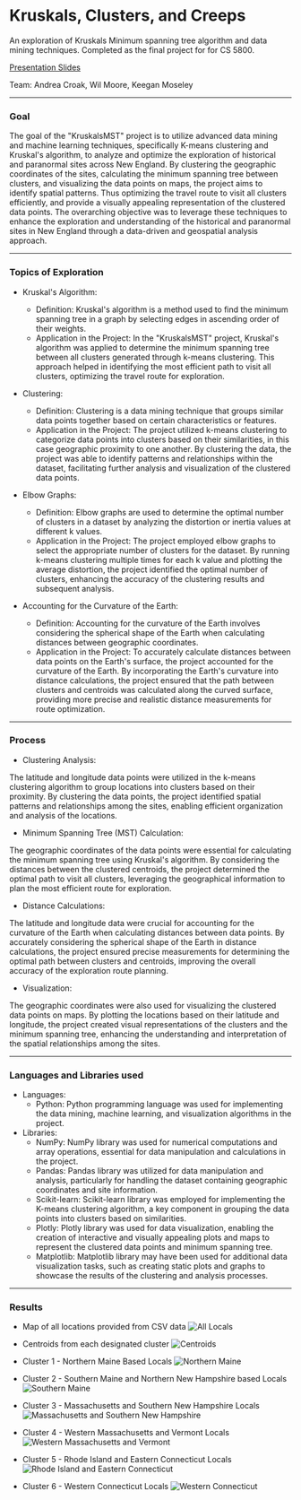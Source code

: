 # Kruskals, Clusters, and Creeps
An exploration of Kruskals Minimum spanning tree algorithm and data mining techniques. Completed as the final project for for CS 5800.

[Presentation Slides](https://docs.google.com/presentation/d/11EplUqDGT-1qiBw_tUAmfMQNFtDv574Lv6r2bq4sTQQ/edit?usp=sharing)

Team: Andrea Croak, Wil Moore, Keegan Moseley

<hr />   
<h3>Goal</h3>
The goal of the "KruskalsMST" project is to utilize advanced data mining and machine learning techniques, specifically K-means clustering and Kruskal's algorithm, to analyze and optimize the exploration of historical and paranormal sites across New England. By clustering the geographic coordinates of the sites, calculating the minimum spanning tree between clusters, and visualizing the data points on maps, the project aims to identify spatial patterns. Thus optimizing the travel route to visit all clusters efficiently, and provide a visually appealing representation of the clustered data points. The overarching objective was to leverage these techniques to enhance the exploration and understanding of the historical and paranormal sites in New England through a data-driven and geospatial analysis approach.

<hr />   
<h3>Topics of Exploration</h3>

* Kruskal's Algorithm:

  * Definition: Kruskal's algorithm is a method used to find the minimum spanning tree in a graph by selecting edges in ascending order of their weights.
  * Application in the Project: In the "KruskalsMST" project, Kruskal's algorithm was applied to determine the minimum spanning tree between all clusters generated through k-means clustering. This approach helped in identifying the most efficient path to visit all clusters, optimizing the travel route for exploration.

* Clustering:

  * Definition: Clustering is a data mining technique that groups similar data points together based on certain characteristics or features.
  * Application in the Project: The project utilized k-means clustering to categorize data points into clusters based on their similarities, in this case geographic proximity to one another. By clustering the data, the project was able to identify patterns and relationships within the dataset, facilitating further analysis and visualization of the clustered data points.

* Elbow Graphs:

  * Definition: Elbow graphs are used to determine the optimal number of clusters in a dataset by analyzing the distortion or inertia values at different k values.
  * Application in the Project: The project employed elbow graphs to select the appropriate number of clusters for the dataset. By running k-means clustering multiple times for each k value and plotting the average distortion, the project identified the optimal number of clusters, enhancing the accuracy of the clustering results and subsequent analysis.

* Accounting for the Curvature of the Earth:

  * Definition: Accounting for the curvature of the Earth involves considering the spherical shape of the Earth when calculating distances between geographic coordinates.
  * Application in the Project: To accurately calculate distances between data points on the Earth's surface, the project accounted for the curvature of the Earth. By incorporating the Earth's curvature into distance calculations, the project ensured that the path between clusters and centroids was calculated along the curved surface, providing more precise and realistic distance measurements for route optimization.

<hr />   
<h3>Process</h3>

* Clustering Analysis:

The latitude and longitude data points were utilized in the k-means clustering algorithm to group locations into clusters based on their proximity. By clustering the data points, the project identified spatial patterns and relationships among the sites, enabling efficient organization and analysis of the locations.

* Minimum Spanning Tree (MST) Calculation:

The geographic coordinates of the data points were essential for calculating the minimum spanning tree using Kruskal's algorithm. By considering the distances between the clustered centroids, the project determined the optimal path to visit all clusters, leveraging the geographical information to plan the most efficient route for exploration.

* Distance Calculations:

The latitude and longitude data were crucial for accounting for the curvature of the Earth when calculating distances between data points. By accurately considering the spherical shape of the Earth in distance calculations, the project ensured precise measurements for determining the optimal path between clusters and centroids, improving the overall accuracy of the exploration route planning.

  
* Visualization:

The geographic coordinates were also used for visualizing the clustered data points on maps. By plotting the locations based on their latitude and longitude, the project created visual representations of the clusters and the minimum spanning tree, enhancing the understanding and interpretation of the spatial relationships among the sites.

<hr />   
<h3>Languages and Libraries used</h3>

* Languages:
  * Python: Python programming language was used for implementing the data mining, machine learning, and visualization algorithms in the project.
* Libraries:
  * NumPy: NumPy library was used for numerical computations and array operations, essential for data manipulation and calculations in the project.
  * Pandas: Pandas library was utilized for data manipulation and analysis, particularly for handling the dataset containing geographic coordinates and site information.
  * Scikit-learn: Scikit-learn library was employed for implementing the K-means clustering algorithm, a key component in grouping the data points into clusters based on similarities.
  * Plotly: Plotly library was used for data visualization, enabling the creation of interactive and visually appealing plots and maps to represent the clustered data points and minimum spanning tree.
  * Matplotlib: Matplotlib library may have been used for additional data visualization tasks, such as creating static plots and graphs to showcase the results of the clustering and analysis processes.
 
<hr />   
<h3>Results</h3>

* Map of all locations provided from CSV data
![All Locals](https://github.com/acroak/KruskalsMST/blob/main/Archive/IMGS/all_locals.png)

* Centroids from each designated cluster
![Centroids](https://github.com/acroak/KruskalsMST/blob/main/Archive/IMGS/cluster_centroids.png)

* Cluster 1 - Northern Maine Based Locals
![Northern Maine](https://github.com/acroak/KruskalsMST/blob/main/Archive/IMGS/CLUSTER1.png)

* Cluster 2 - Southern Maine and Northern New Hampshire based Locals
![Southern Maine](https://github.com/acroak/KruskalsMST/blob/main/Archive/IMGS/CLUSTER3.png)

* Cluster 3 - Massachusetts and Southern New Hampshire Locals
![Massachusetts and Southern New Hampshire](https://github.com/acroak/KruskalsMST/blob/main/Archive/IMGS/CLUSTER2.png)

* Cluster 4 - Western Massachusetts and Vermont Locals
![Western Massachusetts and Vermont](https://github.com/acroak/KruskalsMST/blob/main/Archive/IMGS/CLUSTER5.png)

* Cluster 5 - Rhode Island and Eastern Connecticut Locals
![Rhode Island and Eastern Connecticut](https://github.com/acroak/KruskalsMST/blob/main/Archive/IMGS/CLUSTER0.png)

* Cluster 6 - Western Connecticut Locals
![Western Connecticut](https://github.com/acroak/KruskalsMST/blob/main/Archive/IMGS/CLUSTER4.png)
